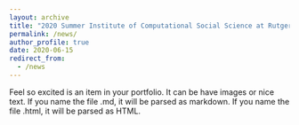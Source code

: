 ```yaml
---
layout: archive
title: "2020 Summer Institute of Computational Social Science at Rutgers University!"
permalink: /news/
author_profile: true
date: 2020-06-15
redirect_from:
  - /news
---
```


Feel so excited is an item in your portfolio. It can be have images or nice text. If you name the file .md, it will be parsed as markdown. If you name the file .html, it will be parsed as HTML. 
